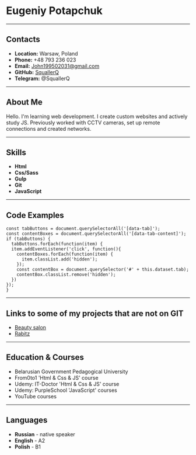 # Eugeniy Potapchuk
---
## Contacts
  - __Location:__ Warsaw, Poland
  - __Phone:__ +48 793 236 023
  - __Email:__ John199502031@gmail.com
  - __GitHub:__ [SquallerQ](https://github.com/SquallerQ)
  - __Telegram:__ @SquallerQ

---

## About Me
Hello. I'm learning web development. I create custom websites and actively study JS. Previously worked with CCTV cameras, set up remote connections and created networks.

---

## Skills
 - __Html__
 - __Css/Sass__
 - __Gulp__
 - __Git__
 - __JavaScript__

 ---

## Code Examples

```
const tabButtons = document.querySelectorAll('[data-tab]');
const contentBoxes = document.querySelectorAll('[data-tab-content]');
if (tabButtons) {
  tabButtons.forEach(function(item) {
  item.addEventListener('click', function(){
    contentBoxes.forEach(function(item) {
      item.classList.add('hidden');
    });
    const contentBox = document.querySelector('#' + this.dataset.tab);
    contentBox.classList.remove('hidden');
  })
});
} 
```

---

## Links to some of my projects that are not on GIT

 - [Beauty salon](https://vsalonbeauty.pl/index.html)
 - [Rabitz](https://setka-rabitsa.by/)

---

## Education & Courses
 - Belarusian Government Pedagogical University
 - From0to1 'Html & Css & JS' course 
 - Udemy: IT-Doctor 'Html & Css & JS' course 
 - Udemy: PurpleSchool 'JavaScript' courses
 - YouTube courses
 
---

## Languages
 - __Russian__ - native speaker
 - __English__ - A2
 - __Polish__ - B1

